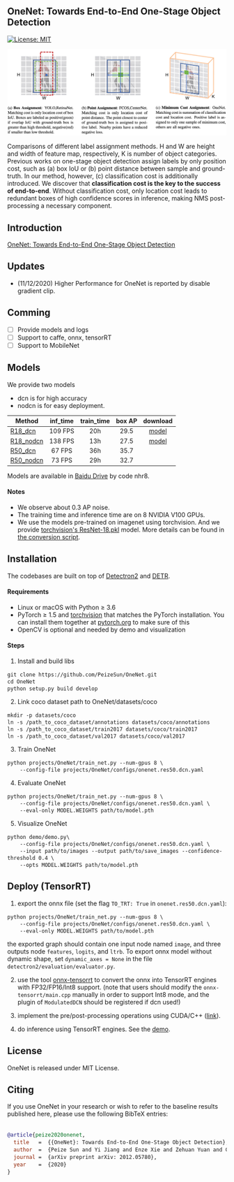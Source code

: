 ## OneNet: Towards End-to-End One-Stage Object Detection

[![License: MIT](https://img.shields.io/badge/License-MIT-yellow.svg)](https://opensource.org/licenses/MIT)

![](onenet.jpeg)

Comparisons of different label assignment methods. H and W are height and width of feature map, respectively,
K is number of object categories. Previous works on one-stage object detection assign labels by only position cost, such
as (a) box IoU or (b) point distance between sample and ground-truth. In our method, however, (c) classification cost is
additionally introduced. We discover that **classification cost is the key to the success of end-to-end**. Without classification
cost, only location cost leads to redundant boxes of high confidence scores in inference, making NMS post-processing a
necessary component.

## Introduction
[OneNet: Towards End-to-End One-Stage Object Detection](http://arxiv.org/abs/2012.05780)

## Updates
- (11/12/2020) Higher Performance for OneNet is reported by disable gradient clip.

## Comming
  - [ ] Provide models and logs
  - [ ] Support to caffe, onnx, tensorRT
  - [ ] Support to MobileNet
  
## Models
We provide two models 
- dcn is for high accuracy
- nodcn is for easy deployment.

Method | inf_time | train_time | box AP | download
--- |:---:|:---:|:---:|:---:
[R18_dcn](projects/OneNet/configs/onenet.res18.dcn.yaml)     | 109 FPS | 20h  | 29.5 | [model](https://drive.google.com/drive/folders/1LnHMj7pkJhODeZTNHW-UcUZxybKbQmTB)
[R18_nodcn](projects/OneNet/configs/onenet.res18.nodcn.yaml) | 138 FPS | 13h  | 27.5 | [model](https://drive.google.com/drive/folders/1LnHMj7pkJhODeZTNHW-UcUZxybKbQmTB)
[R50_dcn](projects/OneNet/configs/onenet.res50.dcn.yaml)     | 67 FPS  | 36h  | 35.7 | 
[R50_nodcn](projects/OneNet/configs/onenet.res50.nodcn.yaml) | 73 FPS  | 29h  | 32.7 | 

Models are available in [Baidu Drive](https://pan.baidu.com/s/1f0lQ63UEBD-qbHTrsD97hA) by code nhr8.

#### Notes
- We observe about 0.3 AP noise.
- The training time and inference time are on 8 NVIDIA V100 GPUs.
- We use the models pre-trained on imagenet using torchvision. And we provide [torchvision's ResNet-18.pkl](https://drive.google.com/drive/folders/1LnHMj7pkJhODeZTNHW-UcUZxybKbQmTB?usp=sharing) model. More details can be found in [the conversion script](tools/convert-torchvision-to-d2.py).

## Installation
The codebases are built on top of [Detectron2](https://github.com/facebookresearch/detectron2) and [DETR](https://github.com/facebookresearch/detr).

#### Requirements
- Linux or macOS with Python ≥ 3.6
- PyTorch ≥ 1.5 and [torchvision](https://github.com/pytorch/vision/) that matches the PyTorch installation.
  You can install them together at [pytorch.org](https://pytorch.org) to make sure of this
- OpenCV is optional and needed by demo and visualization

#### Steps
1. Install and build libs
```
git clone https://github.com/PeizeSun/OneNet.git
cd OneNet
python setup.py build develop
```

2. Link coco dataset path to OneNet/datasets/coco
```
mkdir -p datasets/coco
ln -s /path_to_coco_dataset/annotations datasets/coco/annotations
ln -s /path_to_coco_dataset/train2017 datasets/coco/train2017
ln -s /path_to_coco_dataset/val2017 datasets/coco/val2017
```

3. Train OneNet
```
python projects/OneNet/train_net.py --num-gpus 8 \
    --config-file projects/OneNet/configs/onenet.res50.dcn.yaml
```

4. Evaluate OneNet
```
python projects/OneNet/train_net.py --num-gpus 8 \
    --config-file projects/OneNet/configs/onenet.res50.dcn.yaml \
    --eval-only MODEL.WEIGHTS path/to/model.pth
```

5. Visualize OneNet
```    
python demo/demo.py\
    --config-file projects/OneNet/configs/onenet.res50.dcn.yaml \
    --input path/to/images --output path/to/save_images --confidence-threshold 0.4 \
    --opts MODEL.WEIGHTS path/to/model.pth
```
## Deploy (TensorRT) 
1. export the onnx file (set the flag `TO_TRT: True` in `onenet.res50.dcn.yaml`):
```
python projects/OneNet/train_net.py --num-gpus 8 \
    --config-file projects/OneNet/configs/onenet.res50.dcn.yaml \
    --eval-only MODEL.WEIGHTS path/to/model.pth
```
the exported graph should contain one input node named `image`, and three outputs node `features`, `logits`, and `ltrb`. To export onnx model without dynamic shape, set `dynamic_axes = None` in the file `detectron2/evaluation/evaluator.py`. 

2. use the tool [onnx-tensorrt](https://github.com/onnx/onnx-tensorrt) to convert the onnx into TensorRT engines with FP32/FP16/Int8 support. 
   (note that users should modify the `onnx-tensorrt/main.cpp` manually in order to support Int8 mode, and the plugin of `ModulatedDCN` should be registered if dcn used!) 
   
3. implement the pre/post-processing operations using CUDA/C++ ([link]()). 

4. do inference using TensorRT engines. See the [demo](). 

## License

OneNet is released under MIT License.


## Citing

If you use OneNet in your research or wish to refer to the baseline results published here, please use the following BibTeX entries:

```BibTeX

@article{peize2020onenet,
  title   =  {{OneNet}: Towards End-to-End One-Stage Object Detection},
  author  =  {Peize Sun and Yi Jiang and Enze Xie and Zehuan Yuan and Changhu Wang and Ping Luo},
  journal =  {arXiv preprint arXiv: 2012.05780},
  year    =  {2020}
}

```
